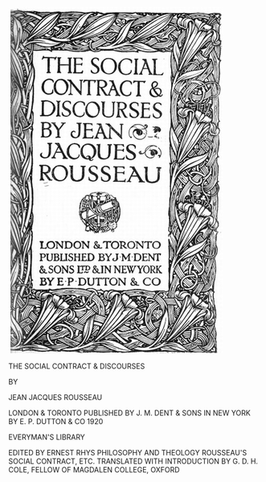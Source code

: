 ![Cover of "The Social Contract and Discourses" by Jean Jacques-Rousseau](rousseau_tp.jpg)

THE SOCIAL CONTRACT & DISCOURSES

BY

JEAN JACQUES ROUSSEAU

LONDON & TORONTO
PUBLISHED BY J. M. DENT & SONS
IN NEW YORK BY E. P. DUTTON & CO 1920

EVERYMAN'S LIBRARY

EDITED BY ERNEST RHYS
PHILOSOPHY AND THEOLOGY
ROUSSEAU'S SOCIAL CONTRACT, ETC.
TRANSLATED WITH INTRODUCTION
BY G. D. H. COLE, FELLOW OF MAGDALEN COLLEGE, OXFORD
